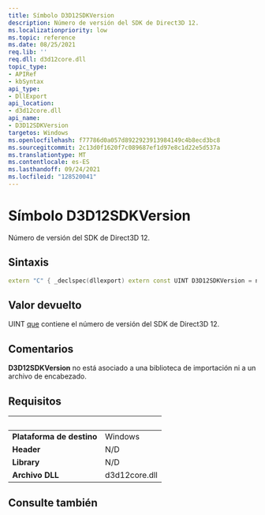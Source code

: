 ```yaml
---
title: Símbolo D3D12SDKVersion
description: Número de versión del SDK de Direct3D 12.
ms.localizationpriority: low
ms.topic: reference
ms.date: 08/25/2021
req.lib: ''
req.dll: d3d12core.dll
topic_type:
- APIRef
- kbSyntax
api_type:
- DllExport
api_location:
- d3d12core.dll
api_name:
- D3D12SDKVersion
targetos: Windows
ms.openlocfilehash: f77786d0a057d8922923913984149c4b8ecd3bc8
ms.sourcegitcommit: 2c13d0f1620f7c089687ef1d97e8c1d22e5d537a
ms.translationtype: MT
ms.contentlocale: es-ES
ms.lasthandoff: 09/24/2021
ms.locfileid: "128520041"
---
```

# <a name="d3d12sdkversion-symbol"></a>Símbolo D3D12SDKVersion

Número de versión del SDK de Direct3D 12.

## <a name="syntax"></a>Sintaxis

```cpp
extern "C" { _declspec(dllexport) extern const UINT D3D12SDKVersion = n;}
```

## <a name="return-value"></a>Valor devuelto

UINT [que](../winprog/windows-data-types.md) contiene el número de versión del SDK de Direct3D 12.

## <a name="remarks"></a>Comentarios

**D3D12SDKVersion** no está asociado a una biblioteca de importación ni a un archivo de encabezado.

## <a name="requirements"></a>Requisitos

| &nbsp; | &nbsp; |
| ---- |:---- |
| **Plataforma de destino** | Windows |
| **Header** | N/D |
| **Library** | N/D |
| **Archivo DLL** | d3d12core.dll |

## <a name="see-also"></a>Consulte también
